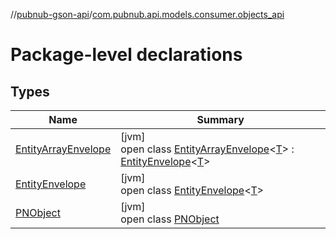//[pubnub-gson-api](../../index.md)/[com.pubnub.api.models.consumer.objects_api](index.md)

# Package-level declarations

## Types

| Name | Summary |
|---|---|
| [EntityArrayEnvelope](-entity-array-envelope/index.md) | [jvm]<br>open class [EntityArrayEnvelope](-entity-array-envelope/index.md)&lt;[T](-entity-array-envelope/index.md)&gt; : [EntityEnvelope](-entity-envelope/index.md)&lt;[T](-entity-envelope/index.md)&gt; |
| [EntityEnvelope](-entity-envelope/index.md) | [jvm]<br>open class [EntityEnvelope](-entity-envelope/index.md)&lt;[T](-entity-envelope/index.md)&gt; |
| [PNObject](-p-n-object/index.md) | [jvm]<br>open class [PNObject](-p-n-object/index.md) |
